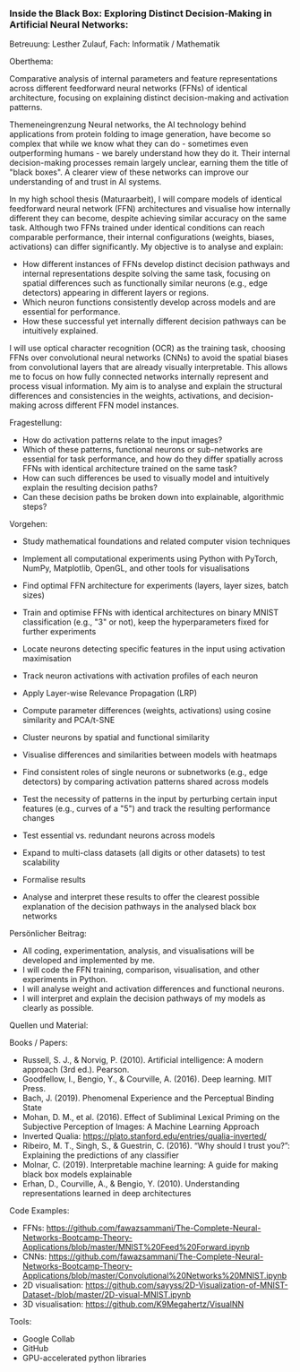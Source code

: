 ### Inside the Black Box: Exploring Distinct Decision‑Making in Artificial Neural Networks:

Betreuung: Lesther Zulauf, Fach: Informatik / Mathematik


Oberthema:

Comparative analysis of internal parameters and feature representations across different feedforward neural networks (FFNs) of identical architecture, focusing on explaining distinct decision-making and activation patterns.


Themeneingrenzung
Neural networks, the AI technology behind applications from protein folding to image generation, have become so complex that while we know what they can do - sometimes even outperforming humans - we barely understand how they do it. Their internal decision-making processes remain largely unclear, earning them the title of "black boxes". A clearer view of these networks can improve our understanding of and trust in AI systems.

In my high school thesis (Maturaarbeit), I will compare models of identical feedforward neural network (FFN) architectures and visualise how internally different they can become, despite achieving similar accuracy on the same task.
Although two FFNs trained under identical conditions can reach comparable performance, their internal configurations (weights, biases, activations) can differ significantly. My objective is to analyse and explain:

- How different instances of FFNs develop distinct decision pathways and internal representations despite solving the same task, focusing on spatial differences such as functionally similar neurons (e.g., edge detectors) appearing in different layers or regions.
- Which neuron functions consistently develop across models and are essential for performance.
- How these successful yet internally different decision pathways can be intuitively explained.

I will use optical character recognition (OCR) as the training task, choosing FFNs over convolutional neural networks (CNNs) to avoid the spatial biases from convolutional layers that are already visually interpretable. This allows me to focus on how fully connected networks internally represent and process visual information. My aim is to analyse and explain the structural differences and consistencies in the weights, activations, and decision-making across different FFN model instances.


Fragestellung:
- How do activation patterns relate to the input images?
- Which of these patterns, functional neurons or sub-networks are essential for task performance, and how do they differ spatially across FFNs with identical architecture trained on the same task?
- How can such differences be used to visually model and intuitively explain the resulting decision paths?
- Can these decision paths be broken down into explainable, algorithmic steps?


Vorgehen:
- Study mathematical foundations and related computer vision techniques
- Implement all computational experiments using Python with PyTorch, NumPy, Matplotlib, OpenGL, and other tools for visualisations
- Find optimal FFN architecture for experiments (layers, layer sizes, batch sizes)
- Train and optimise FFNs with identical architectures on binary MNIST classification (e.g., "3" or not), keep the hyperparameters fixed for further experiments

- Locate neurons detecting specific features in the input using activation maximisation
- Track neuron activations with activation profiles of each neuron
- Apply Layer-wise Relevance Propagation (LRP)
- Compute parameter differences (weights, activations) using cosine similarity and PCA/t-SNE
- Cluster neurons by spatial and functional similarity
- Visualise differences and similarities between models with heatmaps

- Find consistent roles of single neurons or subnetworks (e.g., edge detectors) by comparing activation patterns shared across models
- Test the necessity of patterns in the input by perturbing certain input features (e.g., curves of a "5") and track the resulting performance changes
- Test essential vs. redundant neurons across models

- Expand to multi-class datasets (all digits or other datasets) to test scalability

- Formalise results
- Analyse and interpret these results to offer the clearest possible explanation of the decision pathways in the analysed black box networks


Persönlicher Beitrag:
- All coding, experimentation, analysis, and visualisations will be developed and implemented by me.
- I will code the FFN training, comparison, visualisation, and other experiments in Python.
- I will analyse weight and activation differences and functional neurons.
- I will interpret and explain the decision pathways of my models as clearly as possible.


Quellen und Material:

Books / Papers:
- Russell, S. J., & Norvig, P. (2010). Artificial intelligence: A modern approach (3rd ed.). Pearson.
- Goodfellow, I., Bengio, Y., & Courville, A. (2016). Deep learning. MIT Press.
- Bach, J. (2019). Phenomenal Experience and the Perceptual Binding State
- Mohan, D. M., et al. (2016). Effect of Subliminal Lexical Priming on the Subjective Perception of Images: A Machine Learning Approach
- Inverted Qualia: https://plato.stanford.edu/entries/qualia-inverted/
- Ribeiro, M. T., Singh, S., & Guestrin, C. (2016). “Why should I trust you?”: Explaining the predictions of any classifier
- Molnar, C. (2019). Interpretable machine learning: A guide for making black box models explainable
- Erhan, D., Courville, A., & Bengio, Y. (2010). Understanding representations learned in deep architectures

Code Examples:
- FFNs: https://github.com/fawazsammani/The-Complete-Neural-Networks-Bootcamp-Theory-Applications/blob/master/MNIST%20Feed%20Forward.ipynb
- CNNs: https://github.com/fawazsammani/The-Complete-Neural-Networks-Bootcamp-Theory-Applications/blob/master/Convolutional%20Networks%20MNIST.ipynb
- 2D visualisation: https://github.com/sayyss/2D-Visualization-of-MNIST-Dataset-/blob/master/2D-visual-MNIST.ipynb
- 3D visualisation: https://github.com/K9Megahertz/VisualNN

Tools:
- Google Collab
- GitHub
- GPU-accelerated python libraries 
